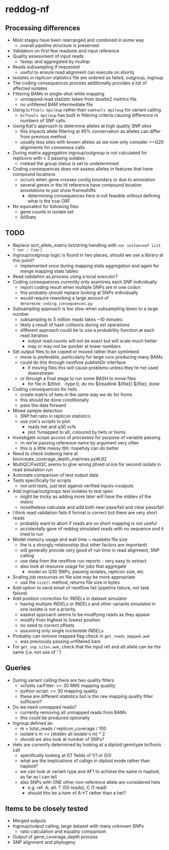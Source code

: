 # reddog-nf


## Processing differences
* Most stages have been rearranged and combined in some way
    - overall pipeline structure is preserved
* Validation on first few readsets and input reference
* Quality assessment of input reads
    - fastqc and aggregated by multiqc
* Reads subsampling if requested
    - useful to ensure read alignment can execute on shortq
* Isolates in replicon statistics file are ordered as failed, outgroup, ingroup
* The coding consequences process additionally provides a list of affected isolates
* Filtering BAMs in single-shot while mapping
    - unmapped read statistic taken from bowtie2 metrics file
    - no unfiltered BAM intermediate file
* Using `bcftools mpileup` rather than `samtools mpileup` for variant calling
    - `bcftools mpileup` has built in filtering criteria causing difference in numbers of SNP calls
* Using Kat's approach to determine alleles at high quality SNP sites
    - this impacts allele filtering at 95% conservation as alleles can differ from previous method
    - usually less sites with known alleles as we now only consider >=Q20 alignments for consensus calls
* During matrix aggregation ingroup/outgroup is not calculated for replicons with < 2 passing isolates
    - instead the group status is set to undetermined
* Coding consequences does not assess alleles in features that have compound locations
    - occurs when gene crosses contig boundary or due to annotation
    - several genes in the Hi reference have compound location annotations to just show frameshifts
        - determining consequences here is not feasible without defining what is the true ORF
* No equivalent for following files
    - gene counts in isolate set
    - AllStats


## TODO
* Replace sort\_allele\_matrix list/string handling with
    `var instanceof List ? var : [var]`
* Ingroup/outgroup logic is found in two places, should we use a library at this point?
    - implemented once during mapping stats aggregation and again for merge mapping stats tables
* Read validation as process using a local executor?
* Coding consequences currently only examines each SNP individually
    - report coding result when multiple SNPs are in one codon
    - this probably should replace looking at SNPs individually
    - would require reworking a large amount of `determine_coding_consequences.py`
* Subsampling approach is too slow when subsampling down to a large number
    - subsampling to 5 million reads takes ~10 minutes
    - likely a result of hash collisons during set operations
    - different approach could be to use a probability function at each read iteration
        - output read counts will not be exact but will scale much better
        - may or may not be quicker at lower numbers
* Set output files to be copied or moved rather than symlinked
    - move is preferable, particularly for large runs producing many BAMs
    - could do this through nextflow publishDir interface
        - if moving files this will cause problems unless they're not used downstream
    - or through a final stage to run some BASH to move files
        - for file in $(find . -type l); do mv $(readlink ${file}) ${file}; done
* Coding consequences for hets
    - create matrix of hets in the same way we do for homs
    - this should be done conditionally
    - pass the data forward
* Mixed sample detection
    - SNP:het ratio in replicon statistics
    - use zoe's scripts to plot
        - reads het and q30 vcfs
        - plot %mapped to alt, coloured by hets or homs
* Investigate scope access of processes for purpose of variable passing
    - rn we're passing reference name by argument very often
    - this is a little messy tbh, hopefuly can do better
* Need to check indexing here at bin/create\_coverage\_depth\_matrices.py#L62
* MultiQC/FastQC seems to give wrong phred score for second isolate in read simulation run
* Automate comparison of test output data
* Tests specifically for scripts
    - not unit tests, just test against verified inputs-\>outputs
* Add ingroup/outgroups test isolates to test spec
    - might be tricky as adding more later will have the stddev of the metric
    - nonetheless calculate and add both near pass/fail and clear pass/fail
* I think read validation fails if format is correct but there are very short reads
    - probably want to abort if reads are so short mapping is not useful
    - accidentally gave nf reddog simulated reads with no sequence and it tried to run
* Model memory usage and wall time ~ readsets file size
    - the is a strongly relationship (but other factors are important)
    - will generally provide very good of run time in read alignment, SNP calling
    - use data from the nextflow run reports - very easy to extract
    - also look at resource usage for jobs that aggregate
        - model on Q30 SNPs, passing isolates, replicon size, etc
* Scaling job resources on file size may be more appropriate
    - use the `size()` method, returns file size in bytes
* Add option to send email of nextflow fail (pipeline failure, not task failure)
* Add position correction for INDELs in dataset simulator
    - having multiple INDELs or INDELs and other variants simulated in one isolate is not a priority
    - easiest approach seems to be modifying reads as they appear
    - modify from highest to lowest position
    - no need to correct offsets
    - assuming only single nucleotide INDELs
* Probably can remove mapped flag check in `get_reads_mapped.awk`
    - was previously passing unfiltered bam
* For `get_snp_sites.awk`, check that the input ref and alt allele can be the same (i.e. not use of '.')


## Queries
* During variant calling there are two quality filters
    - vcfutils varFilter: >= 30 RMS mapping quaility
    - python script: >= 30 mapping quality
    - these are different statistics but is the raw mapping quality filter sufficient?
* Do we need unmapped reads?
    - currently removing all unmapped reads from BAMs
    - this could be produced optionally
* Ingroup defined as:
    - m = total\_reads / replicon\_coverage / 100
    - isolate's m <= (stddev all isolate's m) * 2
    - should we also look at number of SNPs?
* Hets are currently determined by looking at a diploid genotype bcftools call
    - specifically looking at GT fields of 1/1 or 0/0
    - what are the implications of callign in diploid mode rather than haploid?
    - we can look at variant type and AF1 to achieve the same in haploid, as far as I can tell
    - also SNPs with ONE other non-reference allele are considered hets
        - e.g. ref: A; alt: T (50 reads), C (1 read)
        - should this be a hom of A->T rather than a het?


## Items to be closely tested
* Merged outputs
* Ingroup/output calling, large dataset with many unknown SNPs
    - ratio calculation and equality comparison
* Output of gene\_coverage\_depth process
* SNP alignment and phylogeny
